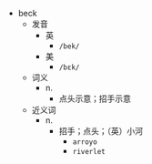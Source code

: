 - beck
  - 发音
    - 英
      - `/bek/`
    - 美
      - `/bɛk/`
  - 词义
    - n.
      - 点头示意；招手示意
  - 近义词
    - n.
      - 招手；点头；（英）小河
        - `arroyo`
        - `riverlet`
